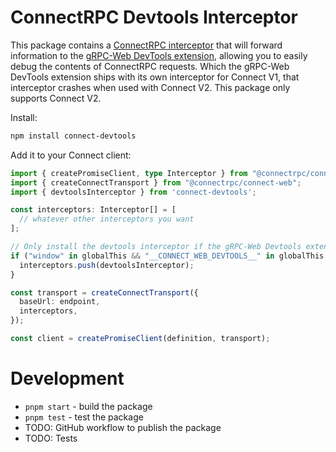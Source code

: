 # ConnectRPC Devtools Interceptor

This package contains a [ConnectRPC interceptor](https://connectrpc.com/docs/web/interceptors) that will forward information to the [gRPC-Web DevTools extension](https://github.com/SafetyCulture/grpc-web-devtools), allowing you to easily debug the contents of ConnectRPC requests. Which the gRPC-Web DevTools extension ships with its own interceptor for Connect V1, that interceptor crashes when used with Connect V2. This package only supports Connect V2.

Install:

```sh
npm install connect-devtools
```

Add it to your Connect client:

```ts
import { createPromiseClient, type Interceptor } from "@connectrpc/connect";
import { createConnectTransport } from "@connectrpc/connect-web";
import { devtoolsInterceptor } from 'connect-devtools';

const interceptors: Interceptor[] = [
  // whatever other interceptors you want
];

// Only install the devtools interceptor if the gRPC-Web Devtools extension is available
if ("window" in globalThis && "__CONNECT_WEB_DEVTOOLS__" in globalThis.window) {
  interceptors.push(devtoolsInterceptor);
}

const transport = createConnectTransport({
  baseUrl: endpoint,
  interceptors,
});

const client = createPromiseClient(definition, transport);
```

# Development

* `pnpm start` - build the package
* `pnpm test` - test the package
* TODO: GitHub workflow to publish the package
* TODO: Tests